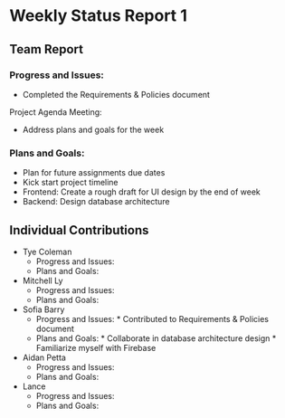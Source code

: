 # Weekly Status Report 1

## Team Report

### Progress and Issues:
* Completed the Requirements & Policies document

Project Agenda Meeting:
* Address plans and goals for the week


### Plans and Goals:

* Plan for future assignments due dates
* Kick start project timeline
* Frontend: Create a rough draft for UI design by the end of week
* Backend: Design database architecture

## Individual Contributions

* Tye Coleman
  * Progress and Issues:
  * Plans and Goals:
* Mitchell Ly
    * Progress and Issues:
    * Plans and Goals:
* Sofia Barry
    * Progress and Issues:
          *  Contributed to Requirements & Policies document
    * Plans and Goals:
          *  Collaborate in database architecture design
          *  Familiarize myself with Firebase 
* Aidan Petta
    * Progress and Issues:
    * Plans and Goals:
* Lance
    * Progress and Issues:
    * Plans and Goals:
